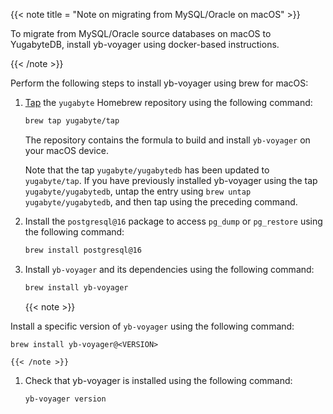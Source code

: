 <!--
+++
private=true
+++
-->

{{< note title = "Note on migrating from MySQL/Oracle on macOS" >}}

To migrate from MySQL/Oracle source databases on macOS to YugabyteDB, install yb-voyager using docker-based instructions.

{{< /note >}}

Perform the following steps to install yb-voyager using brew for macOS:

1. [Tap](https://docs.brew.sh/Taps) the `yugabyte` Homebrew repository using the following command:

    ```sh
    brew tap yugabyte/tap
    ```

    The repository contains the formula to build and install `yb-voyager` on your macOS device.

    Note that the tap `yugabyte/yugabytedb` has been updated to `yugabyte/tap`. If you have previously installed yb-voyager using the tap `yugabyte/yugabytedb`, untap the entry using `brew untap yugabyte/yugabytedb`, and then tap using the preceding command.

1. Install the `postgresql@16` package to access `pg_dump` or `pg_restore` using the following command:

    ```sh
    brew install postgresql@16
    ```

1. Install `yb-voyager` and its dependencies using the following command:

    ```sh
    brew install yb-voyager
    ```

    {{< note >}}

Install a specific version of `yb-voyager` using the following command:

    brew install yb-voyager@<VERSION>

    {{< /note >}}

1. Check that yb-voyager is installed using the following command:

    ```sh
    yb-voyager version
    ```
